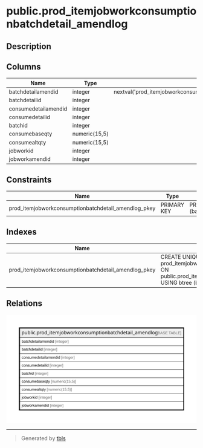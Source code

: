 # public.prod_itemjobworkconsumptionbatchdetail_amendlog

## Description

## Columns

| Name | Type | Default | Nullable | Children | Parents | Comment |
| ---- | ---- | ------- | -------- | -------- | ------- | ------- |
| batchdetailamendid | integer | nextval('prod_itemjobworkconsumptionbatchdetail_a_batchdetailamendid_seq'::regclass) | false |  |  |  |
| batchdetailid | integer |  | true |  |  |  |
| consumedetailamendid | integer |  | true |  |  |  |
| consumedetailid | integer |  | true |  |  |  |
| batchid | integer |  | true |  |  |  |
| consumebaseqty | numeric(15,5) |  | true |  |  |  |
| consumealtqty | numeric(15,5) |  | true |  |  |  |
| jobworkid | integer |  | true |  |  |  |
| jobworkamendid | integer |  | true |  |  |  |

## Constraints

| Name | Type | Definition |
| ---- | ---- | ---------- |
| prod_itemjobworkconsumptionbatchdetail_amendlog_pkey | PRIMARY KEY | PRIMARY KEY (batchdetailamendid) |

## Indexes

| Name | Definition |
| ---- | ---------- |
| prod_itemjobworkconsumptionbatchdetail_amendlog_pkey | CREATE UNIQUE INDEX prod_itemjobworkconsumptionbatchdetail_amendlog_pkey ON public.prod_itemjobworkconsumptionbatchdetail_amendlog USING btree (batchdetailamendid) |

## Relations

![er](public.prod_itemjobworkconsumptionbatchdetail_amendlog.svg)

---

> Generated by [tbls](https://github.com/k1LoW/tbls)
